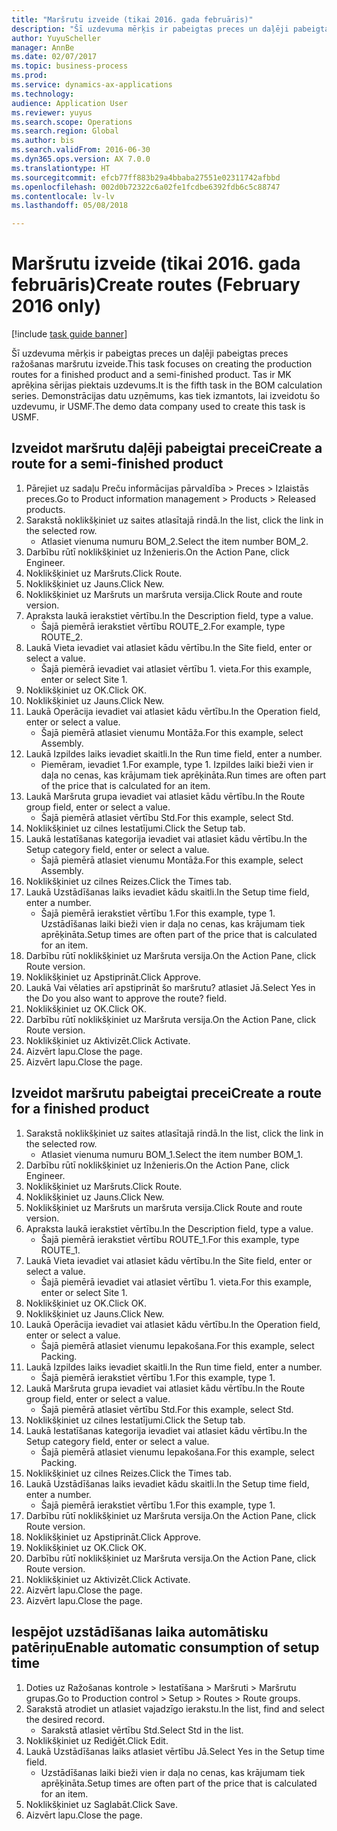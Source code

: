 ```yaml
--- 
title: "Maršrutu izveide (tikai 2016. gada februāris)"
description: "Šī uzdevuma mērķis ir pabeigtas preces un daļēji pabeigtas preces ražošanas maršrutu izveide."
author: YuyuScheller
manager: AnnBe
ms.date: 02/07/2017
ms.topic: business-process
ms.prod: 
ms.service: dynamics-ax-applications
ms.technology: 
audience: Application User
ms.reviewer: yuyus
ms.search.scope: Operations
ms.search.region: Global
ms.author: bis
ms.search.validFrom: 2016-06-30
ms.dyn365.ops.version: AX 7.0.0
ms.translationtype: HT
ms.sourcegitcommit: efcb77ff883b29a4bbaba27551e02311742afbbd
ms.openlocfilehash: 002d0b72322c6a02fe1fcdbe6392fdb6c5c88747
ms.contentlocale: lv-lv
ms.lasthandoff: 05/08/2018

---
```

# <a name="create-routes-february-2016-only"></a><span data-ttu-id="66c18-103">Maršrutu izveide (tikai 2016. gada februāris)</span><span class="sxs-lookup"><span data-stu-id="66c18-103">Create routes (February 2016 only)</span></span>

[!include [task guide banner](../../includes/task-guide-banner.md)]

<span data-ttu-id="66c18-104">Šī uzdevuma mērķis ir pabeigtas preces un daļēji pabeigtas preces ražošanas maršrutu izveide.</span><span class="sxs-lookup"><span data-stu-id="66c18-104">This task focuses on creating the production routes for a finished product and a semi-finished product.</span></span> <span data-ttu-id="66c18-105">Tas ir MK aprēķina sērijas piektais uzdevums.</span><span class="sxs-lookup"><span data-stu-id="66c18-105">It is the fifth task in the BOM calculation series.</span></span> <span data-ttu-id="66c18-106">Demonstrācijas datu uzņēmums, kas tiek izmantots, lai izveidotu šo uzdevumu, ir USMF.</span><span class="sxs-lookup"><span data-stu-id="66c18-106">The demo data company used to create this task is USMF.</span></span>


## <a name="create-a-route-for-a-semi-finished-product"></a><span data-ttu-id="66c18-107">Izveidot maršrutu daļēji pabeigtai precei</span><span class="sxs-lookup"><span data-stu-id="66c18-107">Create a route for a semi-finished product</span></span>
1. <span data-ttu-id="66c18-108">Pārejiet uz sadaļu Preču informācijas pārvaldība > Preces > Izlaistās preces.</span><span class="sxs-lookup"><span data-stu-id="66c18-108">Go to Product information management > Products > Released products.</span></span>
2. <span data-ttu-id="66c18-109">Sarakstā noklikšķiniet uz saites atlasītajā rindā.</span><span class="sxs-lookup"><span data-stu-id="66c18-109">In the list, click the link in the selected row.</span></span>
    * <span data-ttu-id="66c18-110">Atlasiet vienuma numuru BOM_2.</span><span class="sxs-lookup"><span data-stu-id="66c18-110">Select the item number BOM_2.</span></span>  
3. <span data-ttu-id="66c18-111">Darbību rūtī noklikšķiniet uz Inženieris.</span><span class="sxs-lookup"><span data-stu-id="66c18-111">On the Action Pane, click Engineer.</span></span>
4. <span data-ttu-id="66c18-112">Noklikšķiniet uz Maršruts.</span><span class="sxs-lookup"><span data-stu-id="66c18-112">Click Route.</span></span>
5. <span data-ttu-id="66c18-113">Noklikšķiniet uz Jauns.</span><span class="sxs-lookup"><span data-stu-id="66c18-113">Click New.</span></span>
6. <span data-ttu-id="66c18-114">Noklikšķiniet uz Maršruts un maršruta versija.</span><span class="sxs-lookup"><span data-stu-id="66c18-114">Click Route and route version.</span></span>
7. <span data-ttu-id="66c18-115">Apraksta laukā ierakstiet vērtību.</span><span class="sxs-lookup"><span data-stu-id="66c18-115">In the Description field, type a value.</span></span>
    * <span data-ttu-id="66c18-116">Šajā piemērā ierakstiet vērtību ROUTE_2.</span><span class="sxs-lookup"><span data-stu-id="66c18-116">For example, type ROUTE_2.</span></span>  
8. <span data-ttu-id="66c18-117">Laukā Vieta ievadiet vai atlasiet kādu vērtību.</span><span class="sxs-lookup"><span data-stu-id="66c18-117">In the Site field, enter or select a value.</span></span>
    * <span data-ttu-id="66c18-118">Šajā piemērā ievadiet vai atlasiet vērtību 1. vieta.</span><span class="sxs-lookup"><span data-stu-id="66c18-118">For this example, enter or select Site 1.</span></span>  
9. <span data-ttu-id="66c18-119">Noklikšķiniet uz OK.</span><span class="sxs-lookup"><span data-stu-id="66c18-119">Click OK.</span></span>
10. <span data-ttu-id="66c18-120">Noklikšķiniet uz Jauns.</span><span class="sxs-lookup"><span data-stu-id="66c18-120">Click New.</span></span>
11. <span data-ttu-id="66c18-121">Laukā Operācija ievadiet vai atlasiet kādu vērtību.</span><span class="sxs-lookup"><span data-stu-id="66c18-121">In the Operation field, enter or select a value.</span></span>
    * <span data-ttu-id="66c18-122">Šajā piemērā atlasiet vienumu Montāža.</span><span class="sxs-lookup"><span data-stu-id="66c18-122">For this example, select Assembly.</span></span>  
12. <span data-ttu-id="66c18-123">Laukā Izpildes laiks ievadiet skaitli.</span><span class="sxs-lookup"><span data-stu-id="66c18-123">In the Run time field, enter a number.</span></span>
    * <span data-ttu-id="66c18-124">Piemēram, ievadiet 1.</span><span class="sxs-lookup"><span data-stu-id="66c18-124">For example, type 1.</span></span> <span data-ttu-id="66c18-125">Izpildes laiki bieži vien ir daļa no cenas, kas krājumam tiek aprēķināta.</span><span class="sxs-lookup"><span data-stu-id="66c18-125">Run times are often part of the price that is calculated for an item.</span></span>  
13. <span data-ttu-id="66c18-126">Laukā Maršruta grupa ievadiet vai atlasiet kādu vērtību.</span><span class="sxs-lookup"><span data-stu-id="66c18-126">In the Route group field, enter or select a value.</span></span>
    * <span data-ttu-id="66c18-127">Šajā piemērā atlasiet vērtību Std.</span><span class="sxs-lookup"><span data-stu-id="66c18-127">For this example, select Std.</span></span>  
14. <span data-ttu-id="66c18-128">Noklikšķiniet uz cilnes Iestatījumi.</span><span class="sxs-lookup"><span data-stu-id="66c18-128">Click the Setup tab.</span></span>
15. <span data-ttu-id="66c18-129">Laukā Iestatīšanas kategorija ievadiet vai atlasiet kādu vērtību.</span><span class="sxs-lookup"><span data-stu-id="66c18-129">In the Setup category field, enter or select a value.</span></span>
    * <span data-ttu-id="66c18-130">Šajā piemērā atlasiet vienumu Montāža.</span><span class="sxs-lookup"><span data-stu-id="66c18-130">For this example, select Assembly.</span></span>  
16. <span data-ttu-id="66c18-131">Noklikšķiniet uz cilnes Reizes.</span><span class="sxs-lookup"><span data-stu-id="66c18-131">Click the Times tab.</span></span>
17. <span data-ttu-id="66c18-132">Laukā Uzstādīšanas laiks ievadiet kādu skaitli.</span><span class="sxs-lookup"><span data-stu-id="66c18-132">In the Setup time field, enter a number.</span></span>
    * <span data-ttu-id="66c18-133">Šajā piemērā ierakstiet vērtību 1.</span><span class="sxs-lookup"><span data-stu-id="66c18-133">For this example, type 1.</span></span> <span data-ttu-id="66c18-134">Uzstādīšanas laiki bieži vien ir daļa no cenas, kas krājumam tiek aprēķināta.</span><span class="sxs-lookup"><span data-stu-id="66c18-134">Setup times are often part of the price that is calculated for an item.</span></span>  
18. <span data-ttu-id="66c18-135">Darbību rūtī noklikšķiniet uz Maršruta versija.</span><span class="sxs-lookup"><span data-stu-id="66c18-135">On the Action Pane, click Route version.</span></span>
19. <span data-ttu-id="66c18-136">Noklikšķiniet uz Apstiprināt.</span><span class="sxs-lookup"><span data-stu-id="66c18-136">Click Approve.</span></span>
20. <span data-ttu-id="66c18-137">Laukā Vai vēlaties arī apstiprināt šo maršrutu? atlasiet Jā.</span><span class="sxs-lookup"><span data-stu-id="66c18-137">Select Yes in the Do you also want to approve the route? field.</span></span>
21. <span data-ttu-id="66c18-138">Noklikšķiniet uz OK.</span><span class="sxs-lookup"><span data-stu-id="66c18-138">Click OK.</span></span>
22. <span data-ttu-id="66c18-139">Darbību rūtī noklikšķiniet uz Maršruta versija.</span><span class="sxs-lookup"><span data-stu-id="66c18-139">On the Action Pane, click Route version.</span></span>
23. <span data-ttu-id="66c18-140">Noklikšķiniet uz Aktivizēt.</span><span class="sxs-lookup"><span data-stu-id="66c18-140">Click Activate.</span></span>
24. <span data-ttu-id="66c18-141">Aizvērt lapu.</span><span class="sxs-lookup"><span data-stu-id="66c18-141">Close the page.</span></span>
25. <span data-ttu-id="66c18-142">Aizvērt lapu.</span><span class="sxs-lookup"><span data-stu-id="66c18-142">Close the page.</span></span>

## <a name="create-a-route-for-a-finished-product"></a><span data-ttu-id="66c18-143">Izveidot maršrutu pabeigtai precei</span><span class="sxs-lookup"><span data-stu-id="66c18-143">Create a route for a finished product</span></span>
1. <span data-ttu-id="66c18-144">Sarakstā noklikšķiniet uz saites atlasītajā rindā.</span><span class="sxs-lookup"><span data-stu-id="66c18-144">In the list, click the link in the selected row.</span></span>
    * <span data-ttu-id="66c18-145">Atlasiet vienuma numuru BOM_1.</span><span class="sxs-lookup"><span data-stu-id="66c18-145">Select the item number BOM_1.</span></span>  
2. <span data-ttu-id="66c18-146">Darbību rūtī noklikšķiniet uz Inženieris.</span><span class="sxs-lookup"><span data-stu-id="66c18-146">On the Action Pane, click Engineer.</span></span>
3. <span data-ttu-id="66c18-147">Noklikšķiniet uz Maršruts.</span><span class="sxs-lookup"><span data-stu-id="66c18-147">Click Route.</span></span>
4. <span data-ttu-id="66c18-148">Noklikšķiniet uz Jauns.</span><span class="sxs-lookup"><span data-stu-id="66c18-148">Click New.</span></span>
5. <span data-ttu-id="66c18-149">Noklikšķiniet uz Maršruts un maršruta versija.</span><span class="sxs-lookup"><span data-stu-id="66c18-149">Click Route and route version.</span></span>
6. <span data-ttu-id="66c18-150">Apraksta laukā ierakstiet vērtību.</span><span class="sxs-lookup"><span data-stu-id="66c18-150">In the Description field, type a value.</span></span>
    * <span data-ttu-id="66c18-151">Šajā piemērā ierakstiet vērtību ROUTE_1.</span><span class="sxs-lookup"><span data-stu-id="66c18-151">For this example, type ROUTE_1.</span></span>  
7. <span data-ttu-id="66c18-152">Laukā Vieta ievadiet vai atlasiet kādu vērtību.</span><span class="sxs-lookup"><span data-stu-id="66c18-152">In the Site field, enter or select a value.</span></span>
    * <span data-ttu-id="66c18-153">Šajā piemērā ievadiet vai atlasiet vērtību 1. vieta.</span><span class="sxs-lookup"><span data-stu-id="66c18-153">For this example, enter or select Site 1.</span></span>  
8. <span data-ttu-id="66c18-154">Noklikšķiniet uz OK.</span><span class="sxs-lookup"><span data-stu-id="66c18-154">Click OK.</span></span>
9. <span data-ttu-id="66c18-155">Noklikšķiniet uz Jauns.</span><span class="sxs-lookup"><span data-stu-id="66c18-155">Click New.</span></span>
10. <span data-ttu-id="66c18-156">Laukā Operācija ievadiet vai atlasiet kādu vērtību.</span><span class="sxs-lookup"><span data-stu-id="66c18-156">In the Operation field, enter or select a value.</span></span>
    * <span data-ttu-id="66c18-157">Šajā piemērā atlasiet vienumu Iepakošana.</span><span class="sxs-lookup"><span data-stu-id="66c18-157">For this example, select Packing.</span></span>  
11. <span data-ttu-id="66c18-158">Laukā Izpildes laiks ievadiet skaitli.</span><span class="sxs-lookup"><span data-stu-id="66c18-158">In the Run time field, enter a number.</span></span>
    * <span data-ttu-id="66c18-159">Šajā piemērā ierakstiet vērtību 1.</span><span class="sxs-lookup"><span data-stu-id="66c18-159">For this example, type 1.</span></span>  
12. <span data-ttu-id="66c18-160">Laukā Maršruta grupa ievadiet vai atlasiet kādu vērtību.</span><span class="sxs-lookup"><span data-stu-id="66c18-160">In the Route group field, enter or select a value.</span></span>
    * <span data-ttu-id="66c18-161">Šajā piemērā atlasiet vērtību Std.</span><span class="sxs-lookup"><span data-stu-id="66c18-161">For this example, select Std.</span></span>  
13. <span data-ttu-id="66c18-162">Noklikšķiniet uz cilnes Iestatījumi.</span><span class="sxs-lookup"><span data-stu-id="66c18-162">Click the Setup tab.</span></span>
14. <span data-ttu-id="66c18-163">Laukā Iestatīšanas kategorija ievadiet vai atlasiet kādu vērtību.</span><span class="sxs-lookup"><span data-stu-id="66c18-163">In the Setup category field, enter or select a value.</span></span>
    * <span data-ttu-id="66c18-164">Šajā piemērā atlasiet vienumu Iepakošana.</span><span class="sxs-lookup"><span data-stu-id="66c18-164">For this example, select Packing.</span></span>  
15. <span data-ttu-id="66c18-165">Noklikšķiniet uz cilnes Reizes.</span><span class="sxs-lookup"><span data-stu-id="66c18-165">Click the Times tab.</span></span>
16. <span data-ttu-id="66c18-166">Laukā Uzstādīšanas laiks ievadiet kādu skaitli.</span><span class="sxs-lookup"><span data-stu-id="66c18-166">In the Setup time field, enter a number.</span></span>
    * <span data-ttu-id="66c18-167">Šajā piemērā ierakstiet vērtību 1.</span><span class="sxs-lookup"><span data-stu-id="66c18-167">For this example, type 1.</span></span>  
17. <span data-ttu-id="66c18-168">Darbību rūtī noklikšķiniet uz Maršruta versija.</span><span class="sxs-lookup"><span data-stu-id="66c18-168">On the Action Pane, click Route version.</span></span>
18. <span data-ttu-id="66c18-169">Noklikšķiniet uz Apstiprināt.</span><span class="sxs-lookup"><span data-stu-id="66c18-169">Click Approve.</span></span>
19. <span data-ttu-id="66c18-170">Noklikšķiniet uz OK.</span><span class="sxs-lookup"><span data-stu-id="66c18-170">Click OK.</span></span>
20. <span data-ttu-id="66c18-171">Darbību rūtī noklikšķiniet uz Maršruta versija.</span><span class="sxs-lookup"><span data-stu-id="66c18-171">On the Action Pane, click Route version.</span></span>
21. <span data-ttu-id="66c18-172">Noklikšķiniet uz Aktivizēt.</span><span class="sxs-lookup"><span data-stu-id="66c18-172">Click Activate.</span></span>
22. <span data-ttu-id="66c18-173">Aizvērt lapu.</span><span class="sxs-lookup"><span data-stu-id="66c18-173">Close the page.</span></span>
23. <span data-ttu-id="66c18-174">Aizvērt lapu.</span><span class="sxs-lookup"><span data-stu-id="66c18-174">Close the page.</span></span>

## <a name="enable-automatic-consumption-of-setup-time"></a><span data-ttu-id="66c18-175">Iespējot uzstādīšanas laika automātisku patēriņu</span><span class="sxs-lookup"><span data-stu-id="66c18-175">Enable automatic consumption of setup time</span></span>
1. <span data-ttu-id="66c18-176">Doties uz Ražošanas kontrole > Iestatīšana > Maršruti > Maršrutu grupas.</span><span class="sxs-lookup"><span data-stu-id="66c18-176">Go to Production control > Setup > Routes > Route groups.</span></span>
2. <span data-ttu-id="66c18-177">Sarakstā atrodiet un atlasiet vajadzīgo ierakstu.</span><span class="sxs-lookup"><span data-stu-id="66c18-177">In the list, find and select the desired record.</span></span>
    * <span data-ttu-id="66c18-178">Sarakstā atlasiet vērtību Std.</span><span class="sxs-lookup"><span data-stu-id="66c18-178">Select Std in the list.</span></span>  
3. <span data-ttu-id="66c18-179">Noklikšķiniet uz Rediģēt.</span><span class="sxs-lookup"><span data-stu-id="66c18-179">Click Edit.</span></span>
4. <span data-ttu-id="66c18-180">Laukā Uzstādīšanas laiks atlasiet vērtību Jā.</span><span class="sxs-lookup"><span data-stu-id="66c18-180">Select Yes in the Setup time field.</span></span>
    * <span data-ttu-id="66c18-181">Uzstādīšanas laiki bieži vien ir daļa no cenas, kas krājumam tiek aprēķināta.</span><span class="sxs-lookup"><span data-stu-id="66c18-181">Setup times are often part of the price that is calculated for an item.</span></span>  
5. <span data-ttu-id="66c18-182">Noklikšķiniet uz Saglabāt.</span><span class="sxs-lookup"><span data-stu-id="66c18-182">Click Save.</span></span>
6. <span data-ttu-id="66c18-183">Aizvērt lapu.</span><span class="sxs-lookup"><span data-stu-id="66c18-183">Close the page.</span></span>


